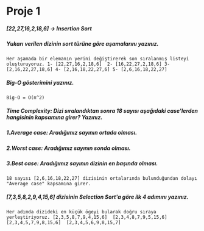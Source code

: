 # Proje 1

##### [22,27,16,2,18,6] -> Insertion Sort

##### Yukarı verilen dizinin sort türüne göre aşamalarını yazınız.

`Her aşamada bir elemanın yerini değiştirerek son sıralanmış listeyi oluşturuyoruz.
1- [22,27,16,2,18,6] 
2- [16,22,27,2,18,6]
3- [2,16,22,27,18,6]
4- [2,16,18,22,27,6]
5- [2,6,16,18,22,27]
`

##### Big-O gösterimini yazınız.

`Big-O = O(n^2)`

##### Time Complexity: Dizi sıralandıktan sonra 18 sayısı aşağıdaki case'lerden hangisinin kapsamına girer? Yazınız.

##### 1.Average case: Aradığımız sayının ortada olması.

##### 2.Worst case: Aradığımız sayının sonda olması.

##### 3.Best case: Aradığımız sayının dizinin en başında olması.

`18 sayısı [2,6,16,18,22,27] dizisinin ortalarında bulunduğundan dolayı "Average case" kapsamına girer.`

##### [7,3,5,8,2,9,4,15,6] dizisinin Selection Sort'a göre ilk 4 adımını yazınız.

`Her adımda dizideki en küçük ögeyi bularak doğru sıraya yerleştiriyoruz.
[2,3,5,8,7,9,4,15,6] 
[2,3,4,8,7,9,5,15,6] 
[2,3,4,5,7,9,8,15,6] 
[2,3,4,5,6,9,8,15,7]
`